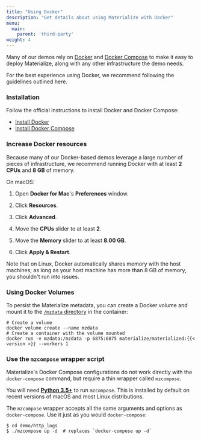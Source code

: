 ```yaml
---
title: "Using Docker"
description: "Get details about using Materialize with Docker"
menu:
  main:
    parent: 'third-party'
weight: 4
---
```


Many of our demos rely on [Docker] and [Docker Compose] to make it easy to deploy
Materialize, along with any other infrastructure the demo needs.

For the best experience using Docker, we recommend following the guidelines
outlined here.

### Installation

Follow the official instructions to install Docker and Docker Compose:

* [Install Docker](https://docs.docker.com/get-docker/)
* [Install Docker Compose](https://docs.docker.com/compose/install/)

### Increase Docker resources

Because many of our Docker-based demos leverage a large number of pieces of
infrastructure, we recommend running Docker with at least **2 CPUs** and
**8 GB** of memory.

On macOS:

1. Open **Docker for Mac**'s **Preferences** window.

1. Click **Resources**.

1. Click **Advanced**.

1. Move the **CPUs** slider to at least **2**.

1. Move the **Memory** slider to at least **8.00 GB**.

1. Click **Apply & Restart**.

Note that on Linux, Docker automatically shares memory with the host machines; as long as your host machine has more than 8 GB of memory, you shouldn't run into issues.

### Using Docker Volumes

To persist the Materialize metadata, you can create a Docker volume and mount it to the [`/mzdata` directory](/cli/#data-directory) in the container:

```shell
# Create a volume
docker volume create --name mzdata
# Create a container with the volume mounted
docker run -v mzdata:/mzdata -p 6875:6875 materialize/materialized:{{< version >}} --workers 1
```

### Use the `mzcompose` wrapper script

Materialize's Docker Compose configurations do not work directly with the
`docker-compose` command, but require a thin wrapper called `mzcompose`.

You will need [**Python 3.5+**][python] to run
`mzcompose`. This is installed by default on recent versions of macOS and most
Linux distributions.

The `mzcompose` wrapper accepts all the same arguments and options as
`docker-compose`. Use it just as you would `docker-compose`:

```shell
$ cd demo/http_logs
$ ./mzcompose up -d  # replaces `docker-compose up -d`
```

[Docker]: https://docs.docker.com/get-started/overview/
[Docker Compose]: https://docs.docker.com/compose/
[python]: https://www.python.org/downloads/
